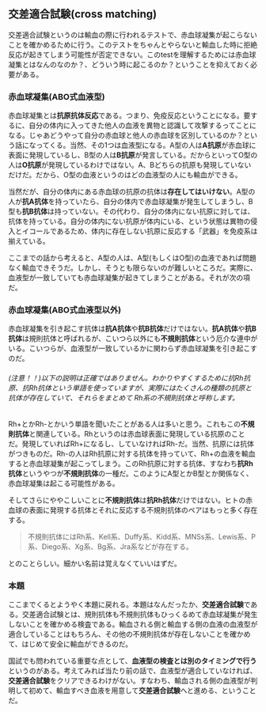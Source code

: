 ## 交差適合試験(cross matching)

交差適合試験というのは輸血の際に行われるテストで、赤血球凝集が起こらないことを確かめるために行う。このテストをちゃんとやらないと輸血した時に拒絶反応が起きてしまう可能性が否定できない。このtestを理解するためには赤血球凝集とはなんのなのか？、どういう時に起こるのか？ということを抑えておく必要がある。



### 赤血球凝集(ABO式血液型)

赤血球凝集とは**抗原抗体反応**である。つまり、免疫反応ということになる。要するに、自分の体内に入ってきた他人の血液を異物と認識して攻撃するってことになる。じゃあどうやって自分の赤血球と他人の赤血球を区別しているのか？という話になってくる。当然、その1つは血液型になる。A型の人は**A抗原**が赤血球に表面に発現しているし、B型の人は**B抗原**が発言している。だからといってO型の人は**O抗原**が発現しているわけではない。A、Bどちらの抗原も発現していないだけだ。だから、O型の血液というのはどの血液型の人にも輸血ができる。

当然だが、自分の体内にある赤血球の抗原の抗体は**存在してはいけない**。A型の人が**抗A抗体**を持っていたら、自分の体内で赤血球凝集が発生してしまうし、B型も**抗B抗体**は持っていない。その代わり、自分の体内にない抗原に対しては、抗体を持っている。自分の体内にない抗原が体内にいる、という状態は異物の侵入とイコールであるため、体内に存在しない抗原に反応する「武器」を免疫系は揃えている。

ここまでの話から考えると、A型の人は、A型(もしくはO型)の血液であれば問題なく輸血できそうだ。しかし、そうとも限らないのが難しいところだ。実際に、血液型が一致していても赤血球凝集が起きてしまうことがある。それが次の項だ。



### 赤血球凝集(ABO式血液型以外)

赤血球凝集を引き起こす抗体は**抗A抗体**や**抗B抗体**だけではない。**抗A抗体**や**抗B抗体**は規則抗体と呼ばれるが、こいつら以外にも**不規則抗体**という厄介な連中がいる。こいつらが、血液型が一致しているかに関わらず赤血球凝集を引き起こすのだ。



###### (注意！！)以下の説明は正確ではありません。わかりやすくするために抗Rh抗原、抗Rh抗体という単語を使っていますが、実際にはたくさんの種類の抗原と抗体が存在していて、それらをまとめて Rh系の不規則抗体と呼称します。

Rh+とかRh-とかいう単語を聞いたことがある人は多いと思う。これもこの**不規則抗体**と関連している。Rhというのは赤血球表面に発現している抗原のことだ。発現していればRh+になるし、していなければRh-だ。当然、抗原には抗体がつきものだ。Rh-の人はRh抗原に対する抗体を持っていて、Rh+の血液を輸血すると赤血球凝集が起こってしまう。このRh抗原に対する抗体、すなわち**抗Rh抗体**というやつが**不規則抗体**の一種だ。このようにA型とかB型とか関係なく、赤血球凝集は起こる可能性がある。



そしてさらにややこしいことに**不規則抗体**は**抗Rh抗体**だけではない。ヒトの赤血球の表面に発現する抗体とそれに反応する不規則抗体のペアはもっと多く存在する。

> 不規則抗体にはRh系、Kell系、Duffy系、Kidd系、MNSs系、Lewis系、P系、Diego系、Xg系、Bg系、Jra系などが存在する。

とのことらしい。細かい名前は覚えなくていいはずだ。



### 本題

ここまでくるとようやく本題に戻れる。本題はなんだったか、**交差適合試験**である。交差適合試験とは、規則抗体も不規則抗体もひっくるめて赤血球凝集が発生しないことを確かめる検査である。輸血される側と輸血する側の血液の血液型が適合していることはもちろん、その他の不規則抗体が存在しないことを確かめて、はじめて安全に輸血ができるのだ。

国試でも問われている重要な点として、**血液型の検査とは別のタイミングで行う**というのがある。考えてみれば当たり前の話で、血液型が適合していなければ、**交差適合試験**をクリアできるわけがない。すなわち、輸血される側の血液型が判明して初めて、輸血すべき血液を用意して**交差適合試験**へと進める、ということだ。

